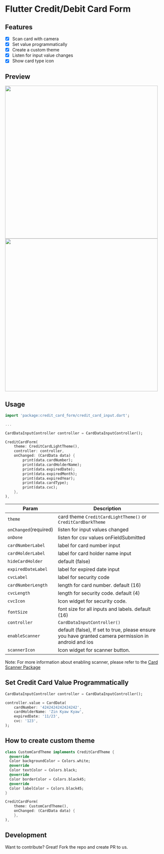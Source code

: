 # Flutter Credit/Debit Card Form

## Features

- [x] Scan card with camera
- [x] Set value programmatically
- [x] Create a custom theme
- [x] Listen for input value changes
- [x] Show card type icon

## Preview

<img height="500" src="https://raw.githubusercontent.com/necessarylion/flutter-credit-card-form/master/preview-dark.png" /> <img height="500" src="https://raw.githubusercontent.com/necessarylion/flutter-credit-card-form/master/preview-light.png" />

## Usage

```dart
import 'package:credit_card_form/credit_card_input.dart';

...

CardDataInputController controller = CardDataInputController();

CreditCardForm(
    theme: CreditCardLightTheme(),
    controller: controller,
    onChanged: (CardData data) {
        print(data.cardNumber);
        print(data.cardHolderName);
        print(data.expiredDate);
        print(data.expiredMonth);
        print(data.expiredYear);
        print(data.cardType);
        print(data.cvc);
    },
),
```

| Param                 | Description                                                                                         |
|-----------------------|-----------------------------------------------------------------------------------------------------|
| `theme`               | card theme `CreditCardLightTheme()` or `CreditCardDarkTheme`                                        |
| `onChanged`(required) | listen for input values changed                                                                     |
| `onDone`              | listen for csv values onFieldSubmitted                                                                              |
| `cardNumberLabel`     | label for card number input                                                                         |
| `cardHolderLabel`     | label for card holder name input                                                                    |
| `hideCardHolder`      | default (false)                                                                                     |
| `expiredDateLabel`    | label for expired date input                                                                        |
| `cvcLabel`            | label for security code                                                                             |
| `cardNumberLength`    | length for card number. default (16)                                                                |
| `cvcLength`           | length for security code. default (4)                                                               |
| `cvcIcon`             | Icon widget for security code.                                                                      |
| `fontSize`            | font size for all inputs and labels. default (16)                                                   |
| `controller`          | `CardDataInputController()`                                                                         |
| `enableScanner`       | default (false), If set to true, please ensure you have granted camera permission in android and ios |
| `scannerIcon`         | Icon widget for scanner button.                                                                     |

Note: For more information about enabling scanner, please refer to the [Card Scanner Package](https://pub.dev/packages/card_scanner)

## Set Credit Card Value Programmatically

```dart
CardDataInputController controller = CardDataInputController();

controller.value = CardData(
    cardNumber: '4242424242424242',
    cardHolderName: 'Zin Kyaw Kyaw',
    expiredDate: '11/23',
    cvc: '123',
);
```

## How to create custom theme

```dart
class CustomCardTheme implements CreditCardTheme {
  @override
  Color backgroundColor = Colors.white;
  @override
  Color textColor = Colors.black;
  @override
  Color borderColor = Colors.black45;
  @override
  Color labelColor = Colors.black45;
}

CreditCardForm(
    theme: CustomCardTheme(),
    onChanged: (CardData data) {
    },
),
```

## Development

Want to contribute? Great! Fork the repo and create PR to us.
